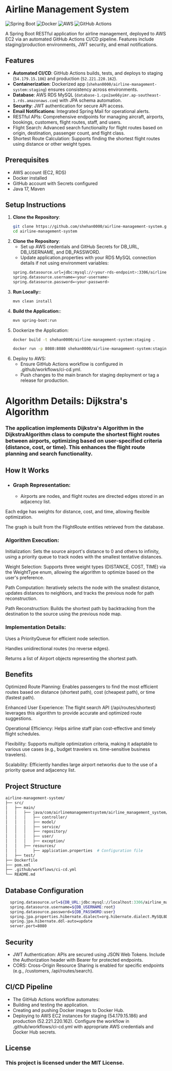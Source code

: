 # Airline Management System

![Spring Boot](https://img.shields.io/badge/Spring%20Boot-3.3.5-brightgreen) ![Docker](https://img.shields.io/badge/Docker-Container-blue) ![AWS](https://img.shields.io/badge/AWS-EC2%20%7C%20RDS-orange) ![GitHub Actions](https://img.shields.io/badge/GitHub%20Actions-CI%2FCD-blueviolet)

A Spring Boot RESTful application for airline management, deployed to AWS EC2 via an automated GitHub Actions CI/CD pipeline. Features include staging/production environments, JWT security, and email notifications.

## Features
- **Automated CI/CD**: GitHub Actions builds, tests, and deploys to staging (`54.179.15.186`) and production (`52.221.220.162`).
- **Containerization**: Dockerized app (`shehan0000/airline-management-system:staging`) ensures consistency across environments.
- **Database**: AWS RDS MySQL (`database-1.cpo2ae66yimr.ap-southeast-1.rds.amazonaws.com`) with JPA schema automation.
- **Security**: JWT authentication for secure API access.
- **Email Notifications**: Integrated Spring Mail for operational alerts.
- RESTful APIs: Comprehensive endpoints for managing aircraft, airports, bookings, customers, flight routes, staff, and users.
- Flight Search: Advanced search functionality for flight routes based on origin, destination, passenger count, and flight class.
- Shortest Route Calculation: Supports finding the shortest flight routes using distance or other weight types.


## Prerequisites
- AWS account (EC2, RDS)
- Docker installed
- GitHub account with Secrets configured
- Java 17, Maven

## Setup Instructions
1. **Clone the Repository**:
   ```bash
   git clone https://github.com/shehan0000/airline-management-system.git
   cd airline-management-system
   ```
2. **Clone the Repository**:
   - Set up AWS credentials and GitHub Secrets for DB_URL, DB_USERNAME, and DB_PASSWORD.
   - Update application.properties with your RDS MySQL connection details if not using environment variables:
   ```bash
   spring.datasource.url=jdbc:mysql://<your-rds-endpoint>:3306/airline_management?useSSL=false
   spring.datasource.username=<your-username>
   spring.datasource.password=<your-password>
   ```
3. **Run Locally:**:
   ```bash
   mvn clean install
   ```
3. **Build the Application:**:
   ```bash
   mvn spring-boot:run
   ```
4. Dockerize the Application:
   ```bash
   docker build -t shehan0000/airline-management-system:staging .
   ```
   ```bash
   docker run -p 8080:8080 shehan0000/airline-management-system:staging
   ```
5. Deploy to AWS:
   - Ensure GitHub Actions workflow is configured in .github/workflows/ci-cd.yml.
   - Push changes to the main branch for staging deployment or tag a release for production.
  
# Algorithm Details: Dijkstra's Algorithm
### The application implements Dijkstra's Algorithm in the DijkstraAlgorithm class to compute the shortest flight routes between airports, optimizing based on user-specified criteria (distance, cost, or time). This enhances the flight route planning and search functionality.

## How It Works

- ### Graph Representation:

   - Airports are nodes, and flight routes are directed edges stored in an adjacency list.

Each edge has weights for distance, cost, and time, allowing flexible optimization.

The graph is built from the FlightRoute entities retrieved from the database.

### Algorithm Execution:

Initialization: Sets the source airport's distance to 0 and others to infinity, using a priority queue to track nodes with the smallest tentative distances.

Weight Selection: Supports three weight types (DISTANCE, COST, TIME) via the WeightType enum, allowing the algorithm to optimize based on the user's preference.

Path Computation: Iteratively selects the node with the smallest distance, updates distances to neighbors, and tracks the previous node for path reconstruction.

Path Reconstruction: Builds the shortest path by backtracking from the destination to the source using the previous node map.

### Implementation Details:

Uses a PriorityQueue for efficient node selection.

Handles unidirectional routes (no reverse edges).



Returns a list of Airport objects representing the shortest path.

## Benefits


Optimized Route Planning: Enables passengers to find the most efficient routes based on distance (shortest path), cost (cheapest path), or time (fastest path).

Enhanced User Experience: The flight search API (/api/routes/shortest) leverages this algorithm to provide accurate and optimized route suggestions.

Operational Efficiency: Helps airline staff plan cost-effective and timely flight schedules.

Flexibility: Supports multiple optimization criteria, making it adaptable to various use cases (e.g., budget travelers vs. time-sensitive business travelers).

Scalability: Efficiently handles large airport networks due to the use of a priority queue and adjacency list.

## Project Structure
   ```bash
   airline-management-system/
├── src/
│   ├── main/
│   │   ├── java/com/airlinemanagementsystem/airline_management_system/
│   │   │   ├── controller/     
│   │   │   ├── model/          
│   │   │   ├── service/        
│   │   │   ├── repository/     
│   │   │   ├── user/           
│   │   │   ├── exception/    
│   │   ├── resources/
│   │       ├── application.properties  # Configuration file
│   ├── test/                  
├── Dockerfile                  
├── pom.xml                      
├── .github/workflows/ci-cd.yml  
└── README.md                    
   ```

## Database Configuration
 ```bash
   spring.datasource.url=${DB_URL:jdbc:mysql://localhost:3306/airline_management?useSSL=false}
   spring.datasource.username=${DB_USERNAME:root}
   spring.datasource.password=${DB_PASSWORD:user}
   spring.jpa.properties.hibernate.dialect=org.hibernate.dialect.MySQL8Dialect
   spring.jpa.hibernate.ddl-auto=update
   server.port=8080
 ```

## Security
- JWT Authentication: APIs are secured using JSON Web Tokens. Include the Authorization header with Bearer <token> for protected endpoints.
- CORS: Cross-Origin Resource Sharing is enabled for specific endpoints (e.g., /customers, /api/routes/search).

## CI/CD Pipeline
- The GitHub Actions workflow automates:
- Building and testing the application.
- Creating and pushing Docker images to Docker Hub.
- Deploying to AWS EC2 instances for staging (54.179.15.186) and production (52.221.220.162).
  Configure the workflow in .github/workflows/ci-cd.yml with appropriate AWS credentials and Docker Hub secrets.

## License
### This project is licensed under the MIT License.
